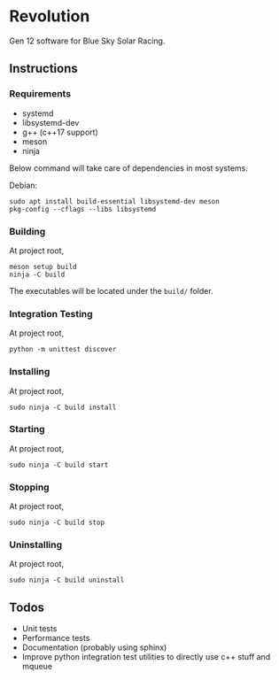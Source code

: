 # Revolution

Gen 12 software for Blue Sky Solar Racing.

## Instructions

### Requirements

- systemd
- libsystemd-dev
- g++ (c++17 support)
- meson
- ninja

Below command will take care of dependencies in most systems.

Debian:

```
sudo apt install build-essential libsystemd-dev meson
pkg-config --cflags --libs libsystemd
```

### Building

At project root,

```
meson setup build
ninja -C build
```

The executables will be located under the `build/` folder.

### Integration Testing

At project root,

```
python -m unittest discover
```

### Installing

At project root,

```
sudo ninja -C build install
```

### Starting

At project root,

```
sudo ninja -C build start
```

### Stopping

At project root,

```
sudo ninja -C build stop
```

### Uninstalling

At project root,

```
sudo ninja -C build uninstall
```

## Todos

- Unit tests
- Performance tests
- Documentation (probably using sphinx)
- Improve python integration test utilities to directly use c++ stuff and mqueue
